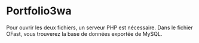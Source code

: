 # Portfolio3wa
 
Pour ouvrir les deux fichiers, un serveur PHP est nécessaire.
Dans le fichier OFast, vous trouverez la base de données exportée de MySQL.